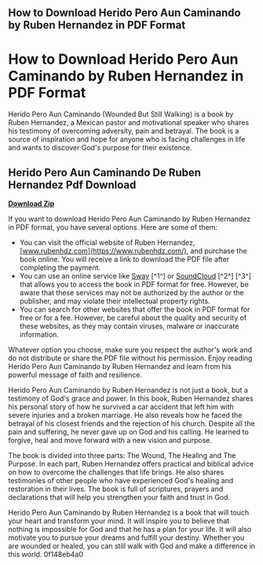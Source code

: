 ## How to Download Herido Pero Aun Caminando by Ruben Hernandez in PDF Format

  
# How to Download Herido Pero Aun Caminando by Ruben Hernandez in PDF Format
 
Herido Pero Aun Caminando (Wounded But Still Walking) is a book by Ruben Hernandez, a Mexican pastor and motivational speaker who shares his testimony of overcoming adversity, pain and betrayal. The book is a source of inspiration and hope for anyone who is facing challenges in life and wants to discover God's purpose for their existence.
 
## Herido Pero Aun Caminando De Ruben Hernandez Pdf Download


[**Download Zip**](https://www.google.com/url?q=https%3A%2F%2Furlgoal.com%2F2tLkHR&sa=D&sntz=1&usg=AOvVaw1QcMOOLZLMLNo5ZQ5dKWJ9)

 
If you want to download Herido Pero Aun Caminando by Ruben Hernandez in PDF format, you have several options. Here are some of them:
 
- You can visit the official website of Ruben Hernandez, [www.rubenhdz.com](https://www.rubenhdz.com/), and purchase the book online. You will receive a link to download the PDF file after completing the payment.
- You can use an online service like [Sway](https://sway.office.com/Am89rCA2G5LBnbe6) [^1^] or [SoundCloud](https://soundcloud.com/mansitipo1983/herido-pero-aun-caminando-ruben-hernandez-pdf-download) [^2^] [^3^] that allows you to access the book in PDF format for free. However, be aware that these services may not be authorized by the author or the publisher, and may violate their intellectual property rights.
- You can search for other websites that offer the book in PDF format for free or for a fee. However, be careful about the quality and security of these websites, as they may contain viruses, malware or inaccurate information.

Whatever option you choose, make sure you respect the author's work and do not distribute or share the PDF file without his permission. Enjoy reading Herido Pero Aun Caminando by Ruben Hernandez and learn from his powerful message of faith and resilience.
  
Herido Pero Aun Caminando by Ruben Hernandez is not just a book, but a testimony of God's grace and power. In this book, Ruben Hernandez shares his personal story of how he survived a car accident that left him with severe injuries and a broken marriage. He also reveals how he faced the betrayal of his closest friends and the rejection of his church. Despite all the pain and suffering, he never gave up on God and his calling. He learned to forgive, heal and move forward with a new vision and purpose.
 
The book is divided into three parts: The Wound, The Healing and The Purpose. In each part, Ruben Hernandez offers practical and biblical advice on how to overcome the challenges that life brings. He also shares testimonies of other people who have experienced God's healing and restoration in their lives. The book is full of scriptures, prayers and declarations that will help you strengthen your faith and trust in God.
 
Herido Pero Aun Caminando by Ruben Hernandez is a book that will touch your heart and transform your mind. It will inspire you to believe that nothing is impossible for God and that he has a plan for your life. It will also motivate you to pursue your dreams and fulfill your destiny. Whether you are wounded or healed, you can still walk with God and make a difference in this world.
 0f148eb4a0
